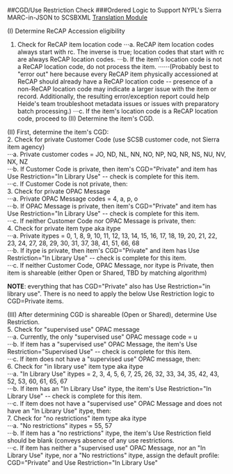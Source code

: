 ##CGD/Use Restriction Check
###Ordered Logic to Support NYPL's Sierra MARC-in-JSON to SCSBXML [Translation Module](https://jira.nypl.org/browse/SRCH-302)

(I) Determine ReCAP Accession eligibility
1. Check for ReCAP item location code
⋅⋅⋅a. ReCAP item location codes always start with rc. The inverse is true; location codes that start with rc are always ReCAP location codes.
⋅⋅⋅b. If the item's location code is not a ReCAP location code, do not process the item. 
⋅⋅⋅⋅⋅⋅(Probably best to "error out" here because every ReCAP item physically accessioned at ReCAP should already have a ReCAP location code -- presence of a non-ReCAP location code may indicate a larger issue with the item or record. Additionally, the resulting error/exception report could help Heide's team troubleshoot metadata issues or issues with preparatory batch processing.)
⋅⋅⋅c. If the item's location code is a ReCAP location code, proceed to (II) Determine the item's CGD.

(II) First, determine the item's CGD:  
2. Check for private Customer Code (use SCSB customer code, not Sierra item agency)  
⋅⋅⋅a. Private customer codes = JO, ND, NL, NN, NO, NP, NQ, NR, NS, NU, NV, NX, NZ  
⋅⋅⋅b. If Customer Code is private, then item's  CGD="Private" and item has Use Restriction="In Library Use" -- check is complete for this item.  
⋅⋅⋅c. If Customer Code is not private, then:  
3. Check for private OPAC Message  
⋅⋅⋅a. Private OPAC Message codes = 4, a, p, o  
⋅⋅⋅b. If OPAC Message is private, then item's  CGD="Private" and item has Use Restriction="In Library Use" -- check is complete for this item.  
⋅⋅⋅c. If neither Customer Code nor OPAC Message is private, then:  
4. Check for private item type aka itype  
⋅⋅⋅a. Private itypes = 0, 1, 8, 9, 10, 11, 12, 13, 14, 15, 16, 17, 18, 19, 20, 21, 22, 23, 24, 27, 28, 29, 30, 31, 37, 38, 41, 51, 66, 68  
⋅⋅⋅b. If itype is private, then item's  CGD="Private" and item has Use Restriction="In Library Use" -- check is complete for this item.  
⋅⋅⋅c. If neither Customer Code, OPAC Message, nor itype is Private, then item is shareable (either Open or Shared, TBD by matching algorithm)  

**NOTE**: everything that has CGD="Private" also has Use Restriction="in library use". There is no need to apply the below Use Restriction logic to CGD=Private items.

(III) After determining CGD is shareable (Open or Shared), determine Use Restriction.  
5. Check for "supervised use" OPAC message  
⋅⋅⋅a. Currently, the only "supervised use" OPAC message code = u  
⋅⋅⋅b. If item has a "supervised use" OPAC Message, the item's Use Restriction="Supervised Use" -- check is complete for this item.  
⋅⋅⋅c. If item does not have a "supervised use" OPAC message, then:  
6. Check for "in library use" item type aka itype  
⋅⋅⋅a. "In Library Use" itypes = 2, 3, 4, 5, 6, 7, 25, 26, 32, 33, 34, 35, 42, 43, 52, 53, 60, 61, 65, 67  
⋅⋅⋅b. If item has an "In Library Use" itype, the item's Use Restriction="In Library Use" -- check is complete for this item.  
⋅⋅⋅c. If item does not have a "supervised use" OPAC Message and does not have an "In Library Use" itype, then:  
7. Check for "no restrictions" item type aka itype  
⋅⋅⋅a. "No restrictions" itypes = 55, 57  
⋅⋅⋅b. If item has a "no restrictions" itype, the item's Use Restriction field should be blank (conveys absence of any use restrictions.  
⋅⋅⋅c. If item has neither a "supervised use" OPAC Message, nor an "In Library Use" itype, nor a "No restrictions" itype, assign the default profile: CGD="Private" and Use Restriction="In Library Use"  
